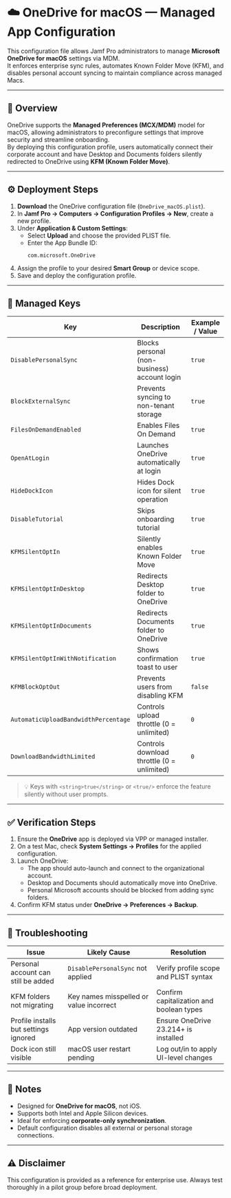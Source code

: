 # ☁️ OneDrive for macOS — Managed App Configuration

This configuration file allows Jamf Pro administrators to manage **Microsoft OneDrive for macOS** settings via MDM.  
It enforces enterprise sync rules, automates Known Folder Move (KFM), and disables personal account syncing to maintain compliance across managed Macs.

---

## 🧭 Overview
OneDrive supports the **Managed Preferences (MCX/MDM)** model for macOS, allowing administrators to preconfigure settings that improve security and streamline onboarding.  
By deploying this configuration profile, users automatically connect their corporate account and have Desktop and Documents folders silently redirected to OneDrive using **KFM (Known Folder Move)**.

---

## ⚙️ Deployment Steps

1. **Download** the OneDrive configuration file (`OneDrive_macOS.plist`).
2. In **Jamf Pro → Computers → Configuration Profiles → New**, create a new profile.
3. Under **Application & Custom Settings**:
   - Select **Upload** and choose the provided PLIST file.
   - Enter the App Bundle ID:
     ```
     com.microsoft.OneDrive
     ```
4. Assign the profile to your desired **Smart Group** or device scope.
5. Save and deploy the configuration profile.

---

## 🔑 Managed Keys

| Key | Description | Example / Value |
|-----|--------------|----------------|
| `DisablePersonalSync` | Blocks personal (non-business) account login | `true` |
| `BlockExternalSync` | Prevents syncing to non-tenant storage | `true` |
| `FilesOnDemandEnabled` | Enables Files On Demand | `true` |
| `OpenAtLogin` | Launches OneDrive automatically at login | `true` |
| `HideDockIcon` | Hides Dock icon for silent operation | `true` |
| `DisableTutorial` | Skips onboarding tutorial | `true` |
| `KFMSilentOptIn` | Silently enables Known Folder Move | `true` |
| `KFMSilentOptInDesktop` | Redirects Desktop folder to OneDrive | `true` |
| `KFMSilentOptInDocuments` | Redirects Documents folder to OneDrive | `true` |
| `KFMSilentOptInWithNotification` | Shows confirmation toast to user | `true` |
| `KFMBlockOptOut` | Prevents users from disabling KFM | `false` |
| `AutomaticUploadBandwidthPercentage` | Controls upload throttle (0 = unlimited) | `0` |
| `DownloadBandwidthLimited` | Controls download throttle (0 = unlimited) | `0` |

> 💡 Keys with `<string>true</string>` or `<true/>` enforce the feature silently without user prompts.

---

## ✅ Verification Steps

1. Ensure the **OneDrive** app is deployed via VPP or managed installer.
2. On a test Mac, check **System Settings → Profiles** for the applied configuration.
3. Launch OneDrive:
   - The app should auto-launch and connect to the organizational account.
   - Desktop and Documents should automatically move into OneDrive.
   - Personal Microsoft accounts should be blocked from adding sync folders.
4. Confirm KFM status under **OneDrive → Preferences → Backup**.

---

## 🧰 Troubleshooting

| Issue | Likely Cause | Resolution |
|--------|--------------|------------|
| Personal account can still be added | `DisablePersonalSync` not applied | Verify profile scope and PLIST syntax |
| KFM folders not migrating | Key names misspelled or value incorrect | Confirm capitalization and boolean types |
| Profile installs but settings ignored | App version outdated | Ensure OneDrive 23.214+ is installed |
| Dock icon still visible | macOS user restart pending | Log out/in to apply UI-level changes |

---

## 🧾 Notes
- Designed for **OneDrive for macOS**, not iOS.
- Supports both Intel and Apple Silicon devices.
- Ideal for enforcing **corporate-only synchronization**.
- Default configuration disables all external or personal storage connections.

---

## ⚠️ Disclaimer
This configuration is provided as a reference for enterprise use. Always test thoroughly in a pilot group before broad deployment.
